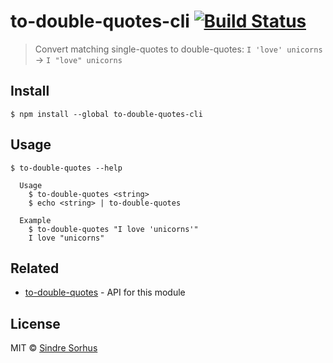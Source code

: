 # to-double-quotes-cli [![Build Status](https://travis-ci.org/sindresorhus/to-double-quotes-cli.svg?branch=master)](https://travis-ci.org/sindresorhus/to-double-quotes-cli)

> Convert matching single-quotes to double-quotes: `I 'love' unicorns` → `I "love" unicorns`


## Install

```
$ npm install --global to-double-quotes-cli
```


## Usage

```
$ to-double-quotes --help

  Usage
    $ to-double-quotes <string>
    $ echo <string> | to-double-quotes

  Example
    $ to-double-quotes "I love 'unicorns'"
    I love "unicorns"
```


## Related

- [to-double-quotes](https://github.com/sindresorhus/to-double-quotes) - API for this module


## License

MIT © [Sindre Sorhus](http://sindresorhus.com)
